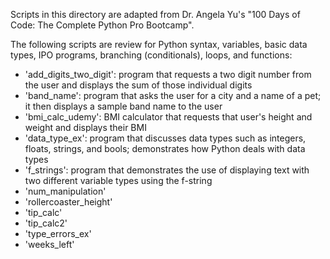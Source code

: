 Scripts in this directory are adapted from Dr. Angela Yu's "100 Days of Code: The Complete Python Pro Bootcamp".

The following scripts are review for Python syntax, variables, basic data types, IPO programs, branching (conditionals), loops, and functions:
- 'add_digits_two_digit': program that requests a two digit number from the user and displays the sum of those individual digits
- 'band_name': program that asks the user for a city and a name of a pet; it then displays a sample band name to the user
- 'bmi_calc_udemy': BMI calculator that requests that user's height and weight and displays their BMI
- 'data_type_ex': program that discusses data types such as integers, floats, strings, and bools; demonstrates how Python deals with data types
- 'f_strings': program that demonstrates the use of displaying text with two different variable types using the f-string
- 'num_manipulation'
- 'rollercoaster_height'
- 'tip_calc'
- 'tip_calc2'
- 'type_errors_ex'
- 'weeks_left'
